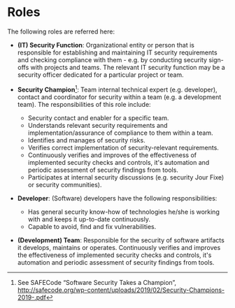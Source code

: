 # Roles
The following roles are referred here:

- **(IT) Security Function**: Organizational entity or person that is responsible for establishing and maintaining IT security requirements and checking compliance with them - e.g. by conducting security sign-offs with projects and teams. The relevant IT security function may be a security officer dedicated for a particular project or team.
- **Security Champion**[^1]: Team internal technical expert (e.g. developer), contact and coordinator for security within a team (e.g. a development team). The responsibilities of this role include:
     - Security contact and enabler for a specific team.
     - Understands relevant security requirements and implementation/assurance of compliance to them within a team.
     - Identifies and manages of security risks.
     - Verifies correct implementation of security-relevant requirements.
     - Continuously verifies and improves of the effectiveness of implemented security checks and controls, it's automation and periodic assessment of security findings from tools.
     - Participates at internal security discussions (e.g. security Jour Fixe) or security communities).

- **Developer**: (Software) developers have the following responsibilities: 
     - Has general security know-how of technologies he/she is working with and keeps it up-to-date continuously.
     - Capable to avoid, find and fix vulnerabilities.
- **(Development) Team**: Responsible for the security of software artifacts it develops, maintains or operates. Continuously verifies and improves the effectiveness of implemented security checks and controls, it's automation and periodic assessment of security findings from tools.

[^1]: See SAFECode “Software Security Takes a Champion”, http://safecode.org/wp-content/uploads/2019/02/Security-Champions-2019-.pdf
